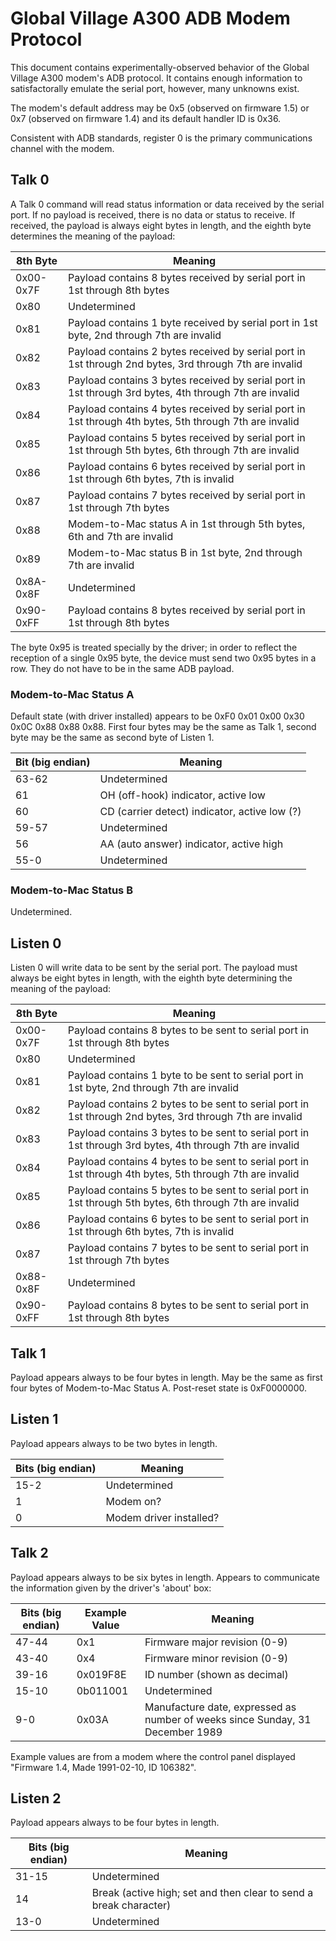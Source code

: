 # Global Village A300 ADB Modem Protocol

This document contains experimentally-observed behavior of the Global Village A300 modem's ADB protocol.  It contains enough information to satisfactorally emulate the serial port, however, many unknowns exist.

The modem's default address may be 0x5 (observed on firmware 1.5) or 0x7 (observed on firmware 1.4) and its default handler ID is 0x36.

Consistent with ADB standards, register 0 is the primary communications channel with the modem.

## Talk 0

A Talk 0 command will read status information or data received by the serial port.  If no payload is received, there is no data or status to receive.  If received, the payload is always eight bytes in length, and the eighth byte determines the meaning of the payload:

| 8th Byte  | Meaning                                                                                                |
| --------- | ------------------------------------------------------------------------------------------------------ |
| 0x00-0x7F | Payload contains 8 bytes received by serial port in 1st through 8th bytes                              |
| 0x80      | Undetermined                                                                                           |
| 0x81      | Payload contains 1 byte received by serial port in 1st byte, 2nd through 7th are invalid               |
| 0x82      | Payload contains 2 bytes received by serial port in 1st through 2nd bytes, 3rd through 7th are invalid |
| 0x83      | Payload contains 3 bytes received by serial port in 1st through 3rd bytes, 4th through 7th are invalid |
| 0x84      | Payload contains 4 bytes received by serial port in 1st through 4th bytes, 5th through 7th are invalid |
| 0x85      | Payload contains 5 bytes received by serial port in 1st through 5th bytes, 6th through 7th are invalid |
| 0x86      | Payload contains 6 bytes received by serial port in 1st through 6th bytes, 7th is invalid              |
| 0x87      | Payload contains 7 bytes received by serial port in 1st through 7th bytes                              |
| 0x88      | Modem-to-Mac status A in 1st through 5th bytes, 6th and 7th are invalid                                |
| 0x89      | Modem-to-Mac status B in 1st byte, 2nd through 7th are invalid                                         |
| 0x8A-0x8F | Undetermined                                                                                           |
| 0x90-0xFF | Payload contains 8 bytes received by serial port in 1st through 8th bytes                              |

The byte 0x95 is treated specially by the driver; in order to reflect the reception of a single 0x95 byte, the device must send two 0x95 bytes in a row.  They do not have to be in the same ADB payload.

### Modem-to-Mac Status A

Default state (with driver installed) appears to be 0xF0 0x01 0x00 0x30 0x0C 0x88 0x88 0x88.  First four bytes may be the same as Talk 1, second byte may be the same as second byte of Listen 1.

| Bit (big endian) | Meaning                                       |
| ---------------- | --------------------------------------------- |
| 63-62            | Undetermined                                  |
| 61               | OH (off-hook) indicator, active low           |
| 60               | CD (carrier detect) indicator, active low (?) |
| 59-57            | Undetermined                                  |
| 56               | AA (auto answer) indicator, active high       |
| 55-0             | Undetermined                                  |

### Modem-to-Mac Status B

Undetermined.

## Listen 0

Listen 0 will write data to be sent by the serial port.  The payload must always be eight bytes in length, with the eighth byte determining the meaning of the payload:

| 8th Byte  | Meaning                                                                                                  |
| --------- | -------------------------------------------------------------------------------------------------------- |
| 0x00-0x7F | Payload contains 8 bytes to be sent to serial port in 1st through 8th bytes                              |
| 0x80      | Undetermined                                                                                             |
| 0x81      | Payload contains 1 byte to be sent to serial port in 1st byte, 2nd through 7th are invalid               |
| 0x82      | Payload contains 2 bytes to be sent to serial port in 1st through 2nd bytes, 3rd through 7th are invalid |
| 0x83      | Payload contains 3 bytes to be sent to serial port in 1st through 3rd bytes, 4th through 7th are invalid |
| 0x84      | Payload contains 4 bytes to be sent to serial port in 1st through 4th bytes, 5th through 7th are invalid |
| 0x85      | Payload contains 5 bytes to be sent to serial port in 1st through 5th bytes, 6th through 7th are invalid |
| 0x86      | Payload contains 6 bytes to be sent to serial port in 1st through 6th bytes, 7th is invalid              |
| 0x87      | Payload contains 7 bytes to be sent to serial port in 1st through 7th bytes                              |
| 0x88-0x8F | Undetermined                                                                                             |
| 0x90-0xFF | Payload contains 8 bytes to be sent to serial port in 1st through 8th bytes                              |

## Talk 1

Payload appears always to be four bytes in length.  May be the same as first four bytes of Modem-to-Mac Status A.  Post-reset state is 0xF0000000.

## Listen 1

Payload appears always to be two bytes in length.

| Bits (big endian) | Meaning                 |
| ----------------- | ----------------------- |
| 15-2              | Undetermined            |
| 1                 | Modem on?               |
| 0                 | Modem driver installed? |

## Talk 2

Payload appears always to be six bytes in length.  Appears to communicate the information given by the driver's 'about' box:

| Bits (big endian) | Example Value | Meaning                                                                       |
| ----------------- | ------------- | ----------------------------------------------------------------------------- |
| 47-44             | 0x1           | Firmware major revision (0-9)                                                 |
| 43-40             | 0x4           | Firmware minor revision (0-9)                                                 |
| 39-16             | 0x019F8E      | ID number (shown as decimal)                                                  |
| 15-10             | 0b011001      | Undetermined                                                                  |
| 9-0               | 0x03A         | Manufacture date, expressed as number of weeks since Sunday, 31 December 1989 |

Example values are from a modem where the control panel displayed "Firmware 1.4, Made 1991-02-10, ID 106382".

## Listen 2

Payload appears always to be four bytes in length.

| Bits (big endian) | Meaning                                                           |
| ----------------- | ----------------------------------------------------------------- |
| 31-15             | Undetermined                                                      |
| 14                | Break (active high; set and then clear to send a break character) |
| 13-0              | Undetermined                                                      |
